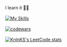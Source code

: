 I learn it 👀👋<br><br>
[![My Skills](https://skillicons.dev/icons?i=ts,react,redux,nextjs,scss,nodejs,express,docker,mongodb,figma)](https://skillicons.dev)
<br>
<br>
[![codewars](https://www.codewars.com/users/acidshotgun/badges/large)](https://www.codewars.com/users/acidshotgun)
<br>
<br>
[![KnlnKS's LeetCode stats](https://leetcode-stats-six.vercel.app/api?username=acidshotgun&theme=dark)](https://leetcode.com/acidshotgun/)


